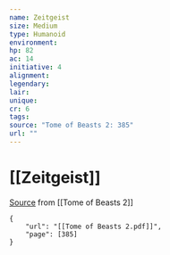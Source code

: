 ```yaml
---
name: Zeitgeist
size: Medium
type: Humanoid
environment: 
hp: 82
ac: 14
initiative: 4
alignment: 
legendary: 
lair: 
unique: 
cr: 6
tags: 
source: "Tome of Beasts 2: 385"
url: ""
---
```

# [[Zeitgeist]]

[Source](zotero://open-pdf/library/items/9UQIAB6R?page=385) from [[Tome of Beasts 2]]

```pdf
{
	"url": "[[Tome of Beasts 2.pdf]]",
	"page": [385]
}
```

